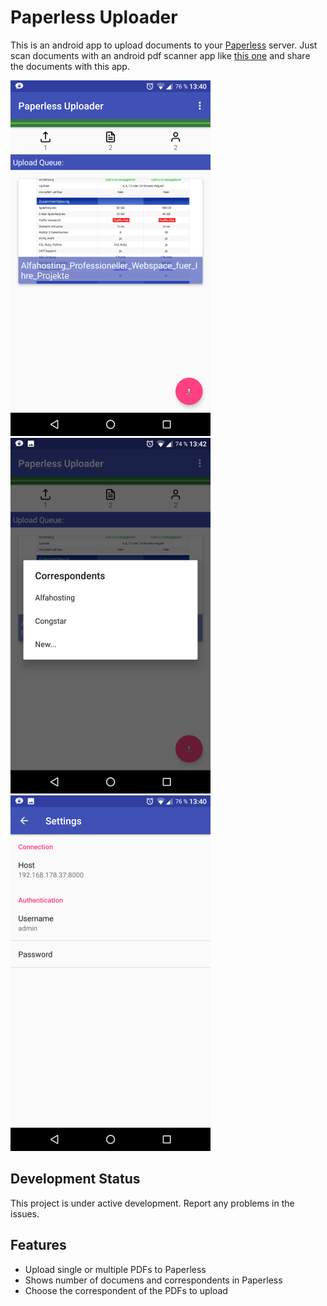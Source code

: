 # Paperless Uploader

This is an android app to upload documents to your [Paperless](https://github.com/danielquinn/paperless) server. Just scan documents with an android pdf scanner app like [this one](https://play.google.com/store/apps/details?id=com.simplescan.scanner&hl=de) and share the documents with this app.

![Settings](screenshots/upload_queue.png)
![Settings](screenshots/choose_correspondent.png)
![Settings](screenshots/settings.png)

## Development Status
This project is under active development. Report any problems in the issues.

## Features
- Upload single or multiple PDFs to Paperless
- Shows number of documens and correspondents in Paperless
- Choose the correspondent of the PDFs to upload